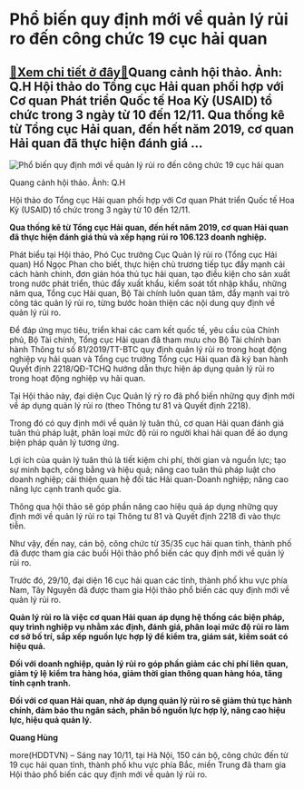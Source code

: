 Phổ biến quy định mới về quản lý rủi ro đến công chức 19 cục hải quan
=====================================================================

[:gift:Xem chi tiết ở đây:gift:](https://hddtvn.com/pho-bien-quy-dinh-moi-ve-quan-ly-rui-ro-den-cong-chuc-19-cuc-hai-quan/)Quang cảnh hội thảo. Ảnh: Q.H Hội thảo do Tổng cục Hải quan phối hợp với Cơ quan Phát triển Quốc tế Hoa Kỳ (USAID) tổ chức trong 3 ngày từ 10 đến 12/11. Qua thống kê từ Tổng cục Hải quan, đến hết năm 2019, cơ quan Hải quan đã thực hiện đánh giá …
------------------------------------------------------------------------------------------------------------------------------------------------------------------------------------------------------------------------------------------------------





![Phổ biến quy định mới về quản lý rủi ro đến công chức 19 cục hải quan](https://hddtvn.com/wp-content/uploads/2021/01/4256_IMG_7579.jpg "Phổ biến quy định mới về quản lý rủi ro đến công chức 19 cục hải quan")


Quang cảnh hội thảo. Ảnh: Q.H



Hội thảo do Tổng cục Hải quan phối hợp với Cơ quan Phát triển Quốc tế Hoa Kỳ (USAID) tổ chức trong 3 ngày từ 10 đến 12/11.





**Qua thống kê từ Tổng cục Hải quan, đến hết năm 2019, cơ quan Hải quan đã thực hiện đánh giá thủ và xếp hạng rủi ro 106.123 doanh nghiệp.**



Phát biểu tại Hội thảo, Phó Cục trưởng Cục Quản lý rủi ro (Tổng cục Hải quan) Hồ Ngọc Phan cho biết, thực hiện chủ trương tiếp tục đẩy mạnh cải cách hành chính, đơn giản hóa thủ tục hải quan, tạo điều kiện cho sản xuất trong nước phát triển, thúc đẩy xuất khẩu, kiểm soát tốt nhập khẩu, những năm qua, Tổng cục Hải quan, Bộ Tài chính luôn quan tâm, đẩy mạnh vai trò công tác quản lý rủi ro, từng bước hoàn thiện các nội dung quy định về quản lý rủi ro.


Để đáp ứng mục tiêu, triển khai các cam kết quốc tế, yêu cầu của Chính phủ, Bộ Tài chính, Tổng cục Hải quan đã tham mưu cho Bộ Tài chính ban hành Thông tư số 81/2019/TT-BTC quy định quản lý rủi ro trong hoạt động nghiệp vụ hải quan và Tổng cục trưởng Tổng cục Hải quan đã ký ban hành Quyết định 2218/QĐ-TCHQ hướng dẫn thực hiện áp dụng quản lý rủi ro trong hoạt động nghiệp vụ hải quan.


Tại Hội thảo này, đại diện Cục Quản lý rỷ ro đã phổ biến những quy định mới về áp dụng quản lý rủi ro (theo Thông tư 81 và Quyết định 2218).


Trong đó có quy định mới về quản lý tuân thủ, cơ quan Hải quan đánh giá tuân thủ pháp luật, phân loại mức độ rủi ro người khai hải quan để áo dụng biện pháp quản lý tương ứng.


Lợi ích của quản lý tuân thủ là tiết kiệm chi phí, thời gian và nguồn lực; tạo sự minh bạch, công bằng và hiệu quả; nâng cao tuân thủ pháp luật cho doanh nghiệp; cải thiện quan hệ đối tác Hải quan-Doanh nghiệp; nâng cao năng lực cạnh tranh quốc gia.


Thông qua hội thảo sẽ góp phần nâng cao hiệu quả áp dụng những quy định mới về quản lý rủi ro tại Thông tư 81 và Quyết định 2218 đi vào thực tiễn.


Như vậy, đến nay, cán bộ, công chức từ 35/35 cục hải quan tỉnh, thành phố đã được tham gia các buổi Hội thảo phổ biến các quy định mới về quản lý rủi ro.


Trước đó, 29/10, đại diện 16 cục hải quan các tỉnh, thành phố khu vực phía Nam, Tây Nguyên đã được tham gia Hội thảo phổ biến các quy định mới về quản lý rủi ro.






**Quản lý rủi ro là việc cơ quan Hải quan áp dụng hệ thống các biện pháp, quy trình nghiệp vụ nhằm xác định, đánh giá, phân loại mức độ rủi ro làm cơ sở bố trí, sắp xếp nguồn lực hợp lý để kiểm tra, giám sát, kiểm soát có hiệu quả.**


**Đối với doanh nghiệp, quản lý rủi ro góp phần giảm các chi phí liên quan, giảm tỷ lệ kiểm tra hàng hóa, giảm thời gian thông quan hàng hóa, tăng tính cạnh tranh.**


**Đối với cơ quan Hải quan, nhờ áp dụng quản lý rủi ro sẽ giảm thủ tục hành chính, đảm báo thu ngân sách, phân bổ nguồn lực hợp lý, nâng cao hiệu lực, hiệu quả quản lý.**







**Quang Hùng**



more(HDDTVN) – Sáng nay 10/11, tại Hà Nội, 150 cán bộ, công chức đến từ 19 cục hải quan tỉnh, thành phố khu vực phía Bắc, miền Trung đã tham gia Hội thảo phổ biến các quy định mới về quản lý rủi ro.

